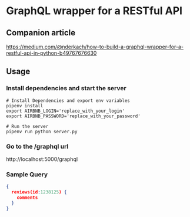 # GraphQL wrapper for a RESTful API

## Companion article
https://medium.com/@nderkach/how-to-build-a-graphql-wrapper-for-a-restful-api-in-python-b49767676630

## Usage
### Install dependencies and start the server
```
# Install Dependencies and export env variables
pipenv install
export AIRBNB_LOGIN='replace_with_your_login'
export AIRBNB_PASSWORD='replace_with_your_password'

# Run the server
pipenv run python server.py
```

### Go to the /graphql url
http://localhost:5000/graphql

### Sample Query
```json
{
  reviews(id:1238125) {
    comments
  }
}
```

